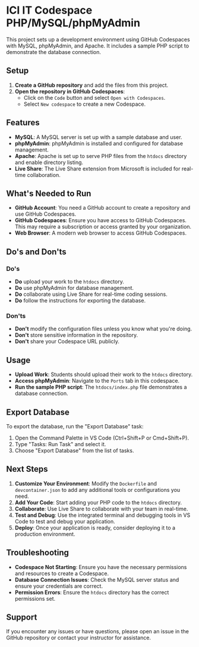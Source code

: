 # ICI IT Codespace PHP/MySQL/phpMyAdmin

This project sets up a development environment using GitHub Codespaces with MySQL, phpMyAdmin, and Apache. It includes a sample PHP script to demonstrate the database connection.

## Setup

1. **Create a GitHub repository** and add the files from this project.
2. **Open the repository in GitHub Codespaces**:
    - Click on the `Code` button and select `Open with Codespaces`.
    - Select `New codespace` to create a new Codespace.

## Features

- **MySQL**: A MySQL server is set up with a sample database and user.
- **phpMyAdmin**: phpMyAdmin is installed and configured for database management.
- **Apache**: Apache is set up to serve PHP files from the `htdocs` directory and enable directory listing.
- **Live Share**: The Live Share extension from Microsoft is included for real-time collaboration.

## What's Needed to Run

- **GitHub Account**: You need a GitHub account to create a repository and use GitHub Codespaces.
- **GitHub Codespaces**: Ensure you have access to GitHub Codespaces. This may require a subscription or access granted by your organization.
- **Web Browser**: A modern web browser to access GitHub Codespaces.

## Do's and Don'ts

### Do's

- **Do** upload your work to the `htdocs` directory.
- **Do** use phpMyAdmin for database management.
- **Do** collaborate using Live Share for real-time coding sessions.
- **Do** follow the instructions for exporting the database.

### Don'ts

- **Don't** modify the configuration files unless you know what you're doing.
- **Don't** store sensitive information in the repository.
- **Don't** share your Codespace URL publicly.

## Usage

- **Upload Work**: Students should upload their work to the `htdocs` directory.
- **Access phpMyAdmin**: Navigate to the `Ports` tab in this codespace.
- **Run the sample PHP script**: The `htdocs/index.php` file demonstrates a database connection.

## Export Database

To export the database, run the "Export Database" task:

1. Open the Command Palette in VS Code (Ctrl+Shift+P or Cmd+Shift+P).
2. Type "Tasks: Run Task" and select it.
3. Choose "Export Database" from the list of tasks.

## Next Steps

1. **Customize Your Environment**: Modify the `Dockerfile` and `devcontainer.json` to add any additional tools or configurations you need.
2. **Add Your Code**: Start adding your PHP code to the `htdocs` directory.
3. **Collaborate**: Use Live Share to collaborate with your team in real-time.
4. **Test and Debug**: Use the integrated terminal and debugging tools in VS Code to test and debug your application.
5. **Deploy**: Once your application is ready, consider deploying it to a production environment.

## Troubleshooting

- **Codespace Not Starting**: Ensure you have the necessary permissions and resources to create a Codespace.
- **Database Connection Issues**: Check the MySQL server status and ensure your credentials are correct.
- **Permission Errors**: Ensure the `htdocs` directory has the correct permissions set.

## Support

If you encounter any issues or have questions, please open an issue in the GitHub repository or contact your instructor for assistance.
